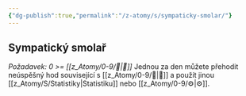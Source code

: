 ```yaml
---
{"dg-publish":true,"permalink":"/z-atomy/s/sympaticky-smolar/"}
---
```


## Sympatický smolař
*Požadavek: 0 >= [[z_Atomy/0-9/💪\|💪]]*
Jednou za den můžete přehodit neúspěšný hod související s [[z_Atomy/0-9/💪\|💪]] a použít jinou [[z_Atomy/S/Statistiky\|Statistiku]] nebo [[z_Atomy/0-9/⚙️\|⚙️]].
